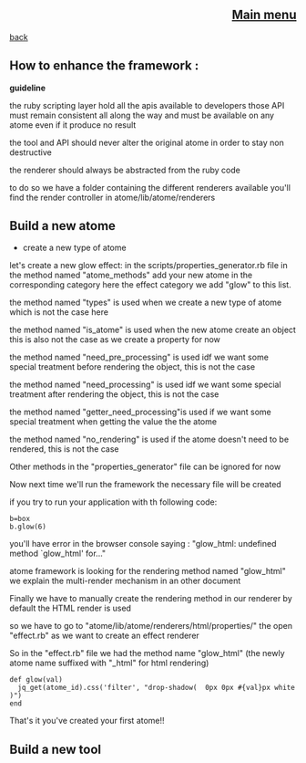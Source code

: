 <span align="right">

[Main menu](../atome.md)
-
</span>
<span align="left">

[back](./tutorials.md)

</span>

How to enhance the framework :
-
**guideline**


the ruby scripting layer hold all the apis available to developers 
those API must remain consistent all along the way and must be available on any atome even if it produce no result  

the tool and API should never alter the original atome in order to stay non destructive  

the renderer should always be abstracted from the ruby code 

to do so we have a folder containing the different renderers available   you'll find the render controller in atome/lib/atome/renderers




Build a new atome
-
- create a new type of atome 

let's create a new glow effect:
in the scripts/properties_generator.rb file in the method named "atome_methods" add your new atome in the corresponding category here the effect category
we add "glow" to this list.

the method named "types" is used when we create a new type of atome which is not the case here

the method named "is_atome" is used when the new atome create an object this is also not the case as we create a property for now

the method named  "need_pre_processing" is used idf we want some special treatment before rendering the object, this is not the case

the method named "need_processing" is used idf we want some special treatment after rendering the object, this is not the case

the method named  "getter_need_processing"is used if we want some special treatment when getting the value the the atome

the method named "no_rendering" is used if the atome doesn't need to be rendered, this is not the case

Other methods in the "properties_generator" file can be ignored for now

Now next time we'll run the framework the necessary file will be created

if you try to run your application with th following code:

    
    b=box
    b.glow(6)

you'll have error in the browser console saying : "glow_html: undefined method `glow_html' for..."


atome framework is looking for the rendering  method named "glow_html" we explain the multi-render mechanism in an other document


Finally we have to manually create the rendering method in our renderer by default the HTML render is used

so we have to go to "atome/lib/atome/renderers/html/properties/" the  open "effect.rb" as we want to create an effect renderer 

So in the "effect.rb" file we had the method name "glow_html" (the newly atome name suffixed with "_html" for html rendering)

    def glow(val)
      jq_get(atome_id).css('filter', "drop-shadow(  0px 0px #{val}px white )")
    end
      
That's it you've created your first atome!!

Build a new tool
  -
